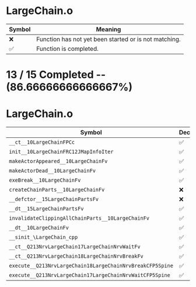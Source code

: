 # LargeChain.o
| Symbol | Meaning 
| ------------- | ------------- 
| :x: | Function has not yet been started or is not matching. 
| :white_check_mark: | Function is completed. 


# 13 / 15 Completed -- (86.66666666666667%)
# LargeChain.o
| Symbol | Decompiled? |
| ------------- | ------------- |
| `__ct__10LargeChainFPCc` | :white_check_mark: |
| `init__10LargeChainFRC12JMapInfoIter` | :white_check_mark: |
| `makeActorAppeared__10LargeChainFv` | :white_check_mark: |
| `makeActorDead__10LargeChainFv` | :white_check_mark: |
| `exeBreak__10LargeChainFv` | :white_check_mark: |
| `createChainParts__10LargeChainFv` | :x: |
| `__defctor__15LargeChainPartsFv` | :x: |
| `__dt__15LargeChainPartsFv` | :white_check_mark: |
| `invalidateClippingAllChainParts__10LargeChainFv` | :white_check_mark: |
| `__dt__10LargeChainFv` | :white_check_mark: |
| `__sinit_\LargeChain_cpp` | :white_check_mark: |
| `__ct__Q213NrvLargeChain17LargeChainNrvWaitFv` | :white_check_mark: |
| `__ct__Q213NrvLargeChain18LargeChainNrvBreakFv` | :white_check_mark: |
| `execute__Q213NrvLargeChain18LargeChainNrvBreakCFP5Spine` | :white_check_mark: |
| `execute__Q213NrvLargeChain17LargeChainNrvWaitCFP5Spine` | :white_check_mark: |
